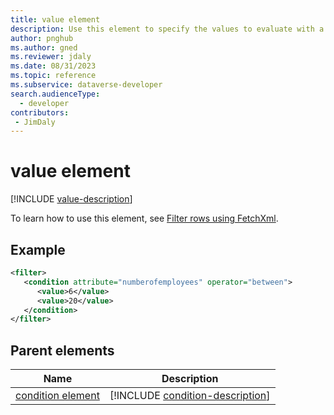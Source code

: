 ```yaml
---
title: value element
description: Use this element to specify the values to evaluate with a condition.
author: pnghub
ms.author: gned
ms.reviewer: jdaly
ms.date: 08/31/2023
ms.topic: reference
ms.subservice: dataverse-developer
search.audienceType: 
  - developer
contributors:
 - JimDaly
---
```

# value element

[!INCLUDE [value-description](includes/value-description.md)]

To learn how to use this element, see [Filter rows using FetchXml](../filter-rows.md).

## Example

```xml
<filter>
   <condition attribute="numberofemployees" operator="between">
      <value>6</value>
      <value>20</value>
   </condition>
</filter>
```

## Parent elements

|Name|Description|
|---------|---------|
|[condition element](condition.md)|[!INCLUDE [condition-description](includes/condition-description.md)]|
